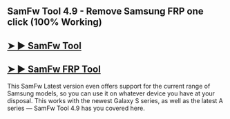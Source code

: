 ## SamFw Tool 4.9 - Remove Samsung FRP one click (100% Working)

## [➤ ► SamFw Tool](https://tinyurl.com/mrxwyfr7)
## [➤ ► SamFw FRP Tool](https://tinyurl.com/mrxwyfr7)

This SamFw Latest version even offers support for the current range of Samsung models, so you can use it on whatever device you have at your disposal. This works with the newest Galaxy S series, as well as the latest A series — SamFw Tool 4.9 has you covered here.
